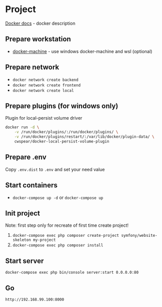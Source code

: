 # Project

[Docker docs](docker/README.md) - docker description

## Prepare workstation

* [docker-machine](http://telegra.ph/Docker-on-windows-10-AU-10-13) - use windows docker-machine and wsl (optional)

## Prepare network

* `docker network create backend`
* `docker network create frontend`
* `docker network create local`

## Prepare plugins (for windows only)

Plugin for local-persist volume driver

```bash
docker run -d \
    -v /run/docker/plugins/:/run/docker/plugins/ \
    -v /run/docker/plugins/restart/:/var/lib/docker/plugin-data/ \
    cwspear/docker-local-persist-volume-plugin
```

## Prepare .env

Copy `.env.dist` to `.env` and set your need value

## Start containers

* `docker-compose up -d` or `docker-compose up`

## Init project

Note: first step only for recreate of first time create project!

1. `docker-compose exec php composer create-project symfony/website-skeleton my-project`
1. `docker-compose exec php composer install`

## Start server

`docker-compose exec php bin/console server:start 0.0.0.0:80`

## Go

`http://192.168.99.100:8000`